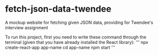 # fetch-json-data-twendee
A mockup website for fetching given JSON data, providing for Twendee's interview assignment

To run this project, first you need to write these command through the terminal (given that you have already installed the React library):
'''
npx create-react-app app-name
cd app-name
npm start
'''
